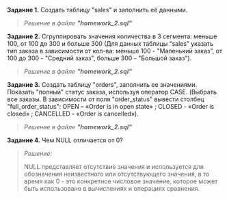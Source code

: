 **Задание 1.** Создать таблицу "sales" и заполнить её данными.

> *Решение в файле* ***"homework_2.sql"***

**Задание 2.** Сгруппировать значения количества в 3 сегмента:
меньше 100, от 100 до 300 и больше 300
(Для данных таблицы “sales” указать тип заказа в зависимости от кол-ва: 
меньше 100 - "Маленький заказ", от 100 до 300 - "Средний заказ", больше 300 - "Большой заказ").

> *Решение в файле* ***"homework_2.sql"***

**Задание 3.** Создать таблицу "orders", заполнить ее значениями. 
Показать "полный" статус заказа, используя оператор CASE. 
(Выбрать все заказы. В зависимости от поля "order_status" вывести столбец "full_order_status":
OPEN – «Order is in open state» ; CLOSED - «Order is closed» ; CANCELLED - «Order is cancelled»).

> *Решение в файле* ***"homework_2.sql"***

**Задание 4.** Чем NULL отличается от 0?

> *Решение:* 
> 
> NULL представляет отсутствие значения и используется для обозначения неизвестного или отсутствующего значения, в то время как 0 - это конкретное числовое значение, которое может быть использовано в вычислениях и операциях сравнения.
